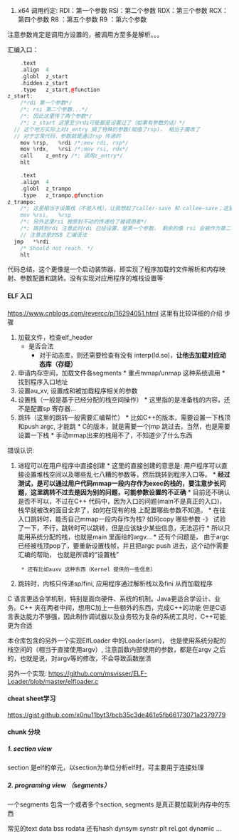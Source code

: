 1. x64 调用约定:
RDI：第一个参数
RSI：第二个参数
RDX：第三个参数
RCX：第四个参数
R8 ：第五个参数
R9 ：第六个参数

注意参数肯定是调用方设置的，被调用方至多是解析。。。


汇编入口：
```C++
	.text
	.align	4
	.globl	z_start
	.hidden	z_start
	.type	z_start,@function
z_start:
	/*rdi 第一个参数*/
	/*; rsi 第二个参数...*/
	/*; 因此这里传了两个参数*/
	/*; z_start 这里至少rdi可能都是设置过了（如果有参数的话）*/
  // 这个地方实际上对z_entry 搞了特殊的参数(赋值了rsp)， 相当于魔改了
  // 对于正常代码，参数就是通过rsp 传递的
	mov	%rsp,	%rdi /*;mov rdi, rsp*/
	mov	%rdx,	%rsi /*;mov rsi, rdx*/
	call	z_entry /*; 调用z_entry*/
	hlt


```

```C++
	.text
	.align	4
	.globl	z_trampo
	.type	z_trampo,@function
z_trampo:
	/*; 这里相当于设置栈（不是入栈），让我想起了caller-save 和 callee-save；这里把第二个参数舍之道rsp上（设置栈）
	mov	%rsi,	%rsp 
	/*; 另外这里rsi 被原封不动的传递给了被调用者*/
	/*; 跳转到rdi 注意此时rdi 已经设置，是第一个参数， 剩余的像 rsi 会被作为第二个参数传递，等等等等，他这里相当于直接复用了rsp的东西*/
	// 注意这里的SB 汇编语法
  jmp	*%rdi 
	/* Should not reach. */
	hlt

```

代码总结，这个更像是一个启动装饰器，即实现了程序加载的文件解析和内存映射、参数配置和跳转。没有实现对应用程序的堆栈设置等

#### ELF 入口
https://www.cnblogs.com/revercc/p/16294051.html
这里有比较详细的介绍
步骤
1. 加载文件，检查elf_header
    * 是否合法
		* 对于动态库，则还需要检查有没有 interp(ld.so)，**让他去加载对应动态库（存疑）**
2. 申请内存空间，加载文件各segments
		* 重点mmap/unmap 这种系统调用
		* 找到程序入口地址
3. 设置au_xv, 设置成和被加载程序相关的参数
4. 设置栈（一般是基于已经分配的栈空间操作）
		* 这里指的是准备栈的内容，还不是配置sp 寄存器...
5. 跳转（这里的跳转一般需要汇编帮忙）
		* 比如C++的版本，需要设置一下栈顶和push argc, 才能跳
		* C的版本，就是需要一个jmp 跳过去，当然，也是需要设置一下栈
				* 手动mmap出来的栈用不了，不知道少了什么东西


错误认识:
1. 进程可以在用户程序中直接创建
		* 这里的直接创建的意思是: 用户程序可以直接设置堆栈空间以及哪些乱七八糟的参数等，然后跳转到程序入口等。
				* **经过测试，是可以通过用户代码mmap一段内存作为exec的栈的，要注意步长问题，这里跳转不过去是因为别的问题，可能参数设置的不正确**
		* 目前还不确认是否不可以，不过在C++ 代码中，因为入口的问题(main不是真正的入口)，栈早就被改的面目全非了，如何在现有的栈
		上配置哪些参数不知道。
				* 在往入口跳转时，能否自己mmap一段内存作为栈? 如何copy 哪些参数 -》 试验了一下，不行，跳转时可以跳转，但是应该缺少某些信息，无法运行
				* 所以只能用系统分配的栈，也就是main 里面给的argv...
				* 还有个问题是， 由于argc 已经被栈顶pop了，要重新设置栈帧，并且把argc push 进去，这个动作需要汇编的帮助， 也就是所谓的“设置栈”

		* 还有比如auxv 这种东西（Kernel 提供的一些信息）
2. 跳转时，内核只传递sp/fini, 应用程序通过解析栈以及fini 从而加载程序

C 语言更适合学机制，特别是面向硬件、系统的机制。Java更适合学设计、业务。C++ 夹在两者中间，想用C加上一些额外的东西，完成C++的功能
但是C语言表达能力不够强，因此制作调试器以及业务较为复杂的系统工具时，C++可能更为合适

本仓库包含的另外一个实现ElfLoader 中的Loader(asm)， 也是使用系统分配的栈空间的（相当于直接使用argv）, 注意函数内部使用的参数，都是在argv 之后的，也就是说，对argv等的修改，不会导致函数崩溃

另外一个实现:
https://github.com/msvisser/ELF-Loader/blob/master/elfloader.c

#### cheat sheet学习
https://gist.github.com/x0nu11byt3/bcb35c3de461e5fb66173071a2379779

#### chunk 分块
##### 1. section view

section 是elf的单元，以section为单位分析elf时，可主要用于连接处理

##### 2. programing view （segments）

一个segments 包含一个或者多个section, segments 是真正要加载到内存中的东西

常见的text  data bss rodata
还有hash dynsym synstr plt rel.got dynamic ...
